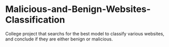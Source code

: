 # Malicious-and-Benign-Websites-Classification
College project that searchs for the best model to classify various websites, and conclude if they are either benign or malicious.

